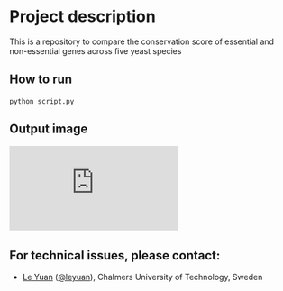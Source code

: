 # Project description
This is a repository to compare the conservation score of essential and non-essential genes across five yeast species

## How to run
```
python script.py
```

## Output image
![image](https://github.com/le-yuan/Python_course_2021/blob/main/output/boxplot_result.pdf)

## For technical issues, please contact:
* [Le Yuan](https://www.chalmers.se/en/Staff/Pages/leyu.aspx) ([@leyuan](https://github.com/le-yuan)), Chalmers University of Technology, Sweden

